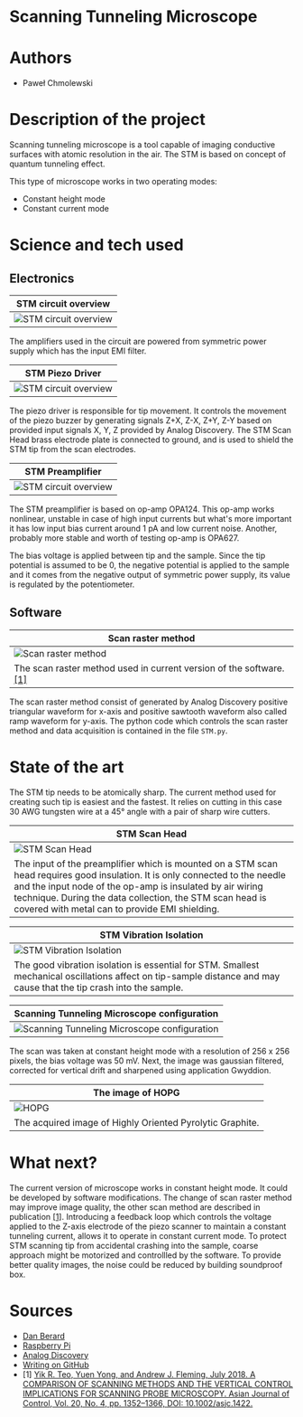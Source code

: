 # Scanning Tunneling Microscope
# Authors 
- Paweł Chmolewski
# Description of the project 
Scanning tunneling microscope is a tool capable of imaging conductive surfaces with atomic resolution in the air. The STM is based on concept of quantum tunneling effect.

This type of microscope works in two operating modes:
- Constant height mode
- Constant current mode
  
# Science and tech used 

## Electronics

| STM circuit overview |
| --- |
| ![STM circuit overview](STM_circuit_schematic.jpg) |

The amplifiers used in the circuit are powered from symmetric power supply which has the input EMI filter.

| STM Piezo Driver |
| --- |
| ![STM circuit overview](STM_piezo_driver.jpg) |

The piezo driver is responsible for tip movement. It controls the movement of the piezo buzzer by generating signals Z+X, Z-X, Z+Y, Z-Y based on provided input signals X, Y, Z provided by Analog Discovery. The STM Scan Head brass electrode plate is connected to ground, and is used to shield the STM tip from the scan electrodes.

| STM Preamplifier |
| --- |
| ![STM circuit overview](STM_preamplifier.jpg) |

The STM preamplifier is based on op-amp OPA124. This op-amp works nonlinear, unstable in case of high input currents but what's more important it has low input bias current around 1 pA and low current noise. Another, probably more stable and worth of testing op-amp is OPA627.

The bias voltage is applied between tip and the sample. Since the tip potential is assumed to be 0, the negative potential is applied to the sample and it comes from the negative output of symmetric power supply, its value is regulated by the potentiometer. 

## Software

| Scan raster method |
| --- |
| ![Scan raster method](scan_raster_method.png) |
| The scan raster method used in current version of the software. [[1]](#1) |

The scan raster method consist of generated by Analog Discovery positive triangular waveform for x-axis and positive sawtooth waveform also called ramp waveform for y-axis. The python code which controls the scan raster method and data acquisition is contained in the file `STM.py`.


# State of the art

The STM tip needs to be atomically sharp. The current method used for creating such tip is easiest and the fastest. It relies on cutting in this case 30 AWG tungsten wire at a 45° angle with a pair of sharp wire cutters.

| STM Scan Head |
| --- |
| ![STM Scan Head](IMG_0586.jpg) |
| The input of the preamplifier which is mounted on a STM scan head requires good insulation. It is only connected to the needle and the input node of the op-amp is insulated by air wiring technique. During the data collection, the STM scan head is covered with metal can to provide EMI shielding. |

| STM Vibration Isolation |
| --- |
| ![STM Vibration Isolation](IMG_0594.jpg) |
| The good vibration isolation is essential for STM. Smallest mechanical oscillations affect on tip-sample distance and may cause that the tip crash into the sample. |

| Scanning Tunneling Microscope configuration |
| --- |
| ![Scanning Tunneling Microscope configuration](IMG_0604.jpg) |

The scan was taken at constant height mode with a resolution of 256 x 256 pixels, the bias voltage was 50 mV. Next, the image was gaussian filtered, corrected for vertical drift and sharpened using application Gwyddion.

| The image of HOPG |
| --- |
| ![HOPG](mystm_pic_3_0508_filtered.jpg) |
| The acquired image of Highly Oriented Pyrolytic Graphite. |

# What next?
The current version of microscope works in constant height mode. It could be developed by software modifications. The change of scan raster method may improve image quality, the other scan method are described in publication [[1]](#1). Introducing a feedback loop which controls the voltage applied to the Z-axis electrode of the piezo scanner to maintain a constant tunneling current, allows it to operate in constant current mode. To protect STM scanning tip from accidental crashing into the sample, coarse approach might be motorized and controllled by the software. To provide better quality images, the noise could be reduced by building soundproof box.
# Sources
- [Dan Berard](https://dberard.com)
- [Raspberry Pi](https://www.raspberrypi.org/help/)
- [Analog Discovery](https://digilent.com/reference/software/waveforms/waveforms-3/start)
- [Writing on GitHub](https://docs.github.com/en/get-started/writing-on-github)
- <a id="1">[1]</a> [Yik R. Teo, Yuen Yong, and Andrew J. Fleming, July 2018. A COMPARISON OF SCANNING METHODS AND THE VERTICAL CONTROL IMPLICATIONS FOR SCANNING PROBE MICROSCOPY. Asian Journal of Control, Vol. 20, No. 4, pp. 1352–1366, DOI: 10.1002/asjc.1422.](https://www.precisionmechatronicslab.com/wp-content/uploads/2021/02/J18f.pdf)

